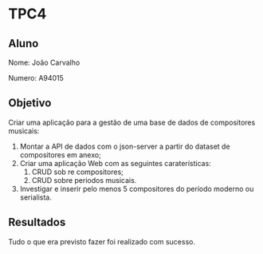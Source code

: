 # TPC4

## Aluno

Nome: João Carvalho

Numero: A94015

## Objetivo

Criar uma aplicação para a gestão de uma base de dados de compositores musicais:

1. Montar a API de dados com o json-server a partir do dataset de compositores em anexo;
2. Criar uma aplicação Web com as seguintes caraterísticas:
    1. CRUD sob re compositores;
    2. CRUD sobre periodos musicais.
3. Investigar e inserir pelo menos 5 compositores do período moderno ou serialista.


## Resultados

Tudo o que era previsto fazer foi realizado com sucesso. 

